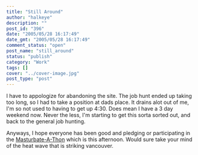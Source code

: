 ```yaml
---
title: "Still Around"
author: "halkeye"
description: ""
post_id: "396"
date: "2005/05/28 16:17:49"
date_gmt: "2005/05/28 16:17:49"
comment_status: "open"
post_name: "still_around"
status: "publish"
category: "Work"
tags: []
cover: "../cover-image.jpg"
post_type: "post"
---
```


I have to appologize for abandoning the site. The job hunt ended up taking too long, so I had to take a position at dads place. It drains alot out of me, I'm so not used to having to get up 4:30. Does mean I have a 3 day weekend now. Never the less, I'm starting to get this sorta sorted out, and back to the general job hunting.

Anyways, I hope everyone has been good and pledging or participating in the [Masturbate-A-Thon](https://www.masturbate-a-thon.com/) which is this afternoon. Would sure take your mind of the heat wave that is striking vancouver.
